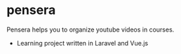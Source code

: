 # pensera
Pensera helps you to organize youtube videos in courses.

* Learning project written in Laravel and Vue.js
